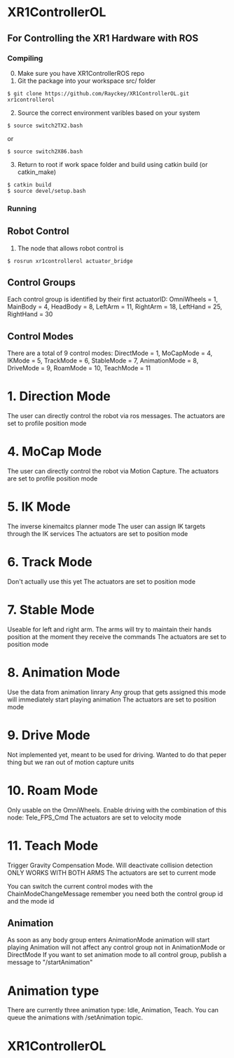 # XR1ControllerOL

## For Controlling the XR1 Hardware with ROS

### Compiling

0. Make sure you have XR1ControllerROS repo
1. Git the package into your workspace src/ folder
```
$ git clone https://github.com/Rayckey/XR1ControllerOL.git xr1controllerol
```
2. Source the correct environment varibles based on your system
```
$ source switch2TX2.bash
```
or 
```
$ source switch2X86.bash
```

3. Return to root if work space folder and build using catkin build (or catkin_make)
```
$ catkin build
$ source devel/setup.bash 
```



### Running

## Robot Control
1. The node that allows robot control is 
```
$ rosrun xr1controllerol actuator_bridge
```

## Control Groups
Each control group is identified by their first actuatorID:
	OmniWheels = 1,
	MainBody = 4,
	HeadBody = 8, 
	LeftArm = 11,
	RightArm = 18,
	LeftHand = 25,
	RightHand = 30


## Control Modes
There are a total of 9 control modes:
	DirectMode = 1,
	MoCapMode = 4,
	IKMode = 5,
	TrackMode = 6,
	StableMode = 7,
	AnimationMode = 8,
	DriveMode = 9,
	RoamMode = 10,
	TeachMode = 11
 
# 1. Direction Mode
The user can directly control the robot via ros messages.
The actuators are set to profile position mode

# 4. MoCap Mode
The user can directly control the robot via Motion Capture.
The actuators are set to profile position mode

# 5. IK Mode
The inverse kinemaitcs planner mode
The user can assign IK targets through the IK services
The actuators are set to position mode

# 6. Track Mode
Don't actually use this yet 
The actuators are set to position mode

# 7. Stable Mode
Useable for left and right arm.
The arms will try to maintain their hands position at the moment they receive the commands
The actuators are set to position mode

# 8. Animation Mode
Use the data from animation linrary
Any group that gets assigned this mode will immediately start playing animation
The actuators are set to position mode

# 9. Drive Mode
Not implemented yet, meant to be used for driving.
Wanted to do that peper thing but we ran out of motion capture units


# 10. Roam Mode
Only usable on the OmniWheels.
Enable driving with the combination of this node: Tele_FPS_Cmd
The actuators are set to velocity mode
 
# 11. Teach Mode
Trigger Gravity Compensation Mode.
Will deactivate collision detection
ONLY WORKS WITH BOTH ARMS
The actuators are set to current mode


You can switch the current control modes with the ChainModeChangeMessage
remember you need both the control group id and the mode id


## Animation
As soon as any body group enters AnimationMode animation will start playing
Animation will not affect any control group not in AnimationMode or DirectMode
If you want to set animation mode to all control group, publish a message to "/startAnimation"

# Animation type
There are currently three animation type:
Idle, Animation, Teach.
You can queue the animations with /setAnimation topic.



# XR1ControllerOL

